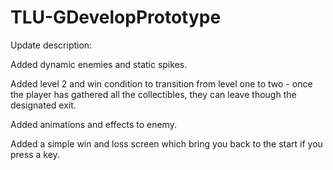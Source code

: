 # TLU-GDevelopPrototype

Update description:


Added dynamic enemies and static spikes.


Added level 2 and win condition to transition from level one to two - once the player has gathered all the collectibles, they can leave though the designated exit.


Added animations and effects to enemy.


Added a simple win and loss screen which bring you back to the start if you press a key.
